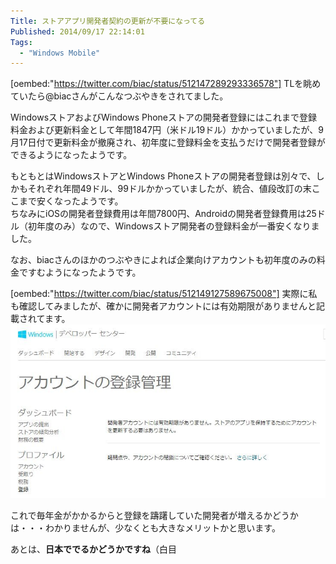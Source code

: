 ```yaml
---
Title: ストアアプリ開発者契約の更新が不要になってる
Published: 2014/09/17 22:14:01
Tags:
  - "Windows Mobile"
---
```


[oembed:"https://twitter.com/biac/status/512147289293336578"]
TLを眺めていたら@biacさんがこんなつぶやきをされてました。

WindowsストアおよびWindows Phoneストアの開発者登録にはこれまで登録料金および更新料金として年間1847円（米ドル19ドル）かかっていましたが、9月17日付で更新料金が撤廃され、初年度に登録料金を支払うだけで開発者登録ができるようになったようです。

もともとはWindowsストアとWindows Phoneストアの開発者登録は別々で、しかもそれぞれ年間49ドル、99ドルかかっていましたが、統合、値段改訂の末ここまで安くなったようです。  
ちなみにiOSの開発者登録費用は年間7800円、Androidの開発者登録費用は25ドル（初年度のみ）なので、Windowsストア開発者の登録料金が一番安くなりました。

なお、biacさんのほかのつぶやきによれば企業向けアカウントも初年度のみの料金ですむようになったようです。


[oembed:"https://twitter.com/biac/status/512149127589675008"]
実際に私も確認してみましたが、確かに開発者アカウントには有効期限がありませんと記載されてます。
![](20140917221136.jpg) 

これで毎年金がかかるからと登録を躊躇していた開発者が増えるかどうかは・・・わかりませんが、少なくとも大きなメリットかと思います。

あとは、**日本ででるかどうかですね**（白目
